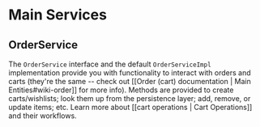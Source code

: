 # Main Services

## <a name="wiki-orderService"></a> OrderService

The `OrderService` interface and the default `OrderServiceImpl` implementation provide you with functionality to interact with orders and carts (they're the same -- check out [[Order (cart) documentation | Main Entities#wiki-order]] for more info). Methods are provided to create carts/wishlists; look them up from the persistence layer; add, remove, or update items; etc. Learn more about [[cart operations | Cart Operations]] and their workflows.
